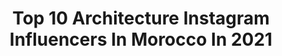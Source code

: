 ---
title: Top 10 Architecture Instagram Influencers In Morocco In 2021
description: >-
  Find top architecture Instagram influencers in Morocco in 2021. Most popular hashtags: #architecture #travel #morocco #photography.
platform: Instagram
hits: 19
text_top: Discover the best Instagram influencers on inBeat.
text_bottom: Our database aggregates 19 Instagram influencers like this in Morocco for you to pitch.
profiles:
  - username: "andrevicentegoncalves"
    fullname: >-
      Andre Goncalves
    bio: >-
      Documenting architecture and my daily travel adventures! FB: andrevgoncalves | Email: andre@andrevicentegoncalves.com | Windows of the World Prints:
    location: "Morocco"
    followers: 11722
    engagement: 645
    commentsToLikes: 0.013659
    id: ck6txdyj3xa690j71eqkcflom
    verified: false
    hashtags: ""
  - username: "aida.benchemsi"
    fullname: >-
      Aïda Benchemsi
    bio: >-
      •Welcome to my journey ☀️ •Visual diary 📸📽 •Master degree in Architecture & Photography •📍Morocco-Canada •Content creator
    location: "Morocco"
    followers: 73173
    engagement: 364
    commentsToLikes: 0.010360
    id: ck6u2mz7isqns0j712q3pz7s3
    verified: false
    hashtags: "#18weekspregnant"
  - username: "oujador"
    fullname: >-
      𝗔𝗬𝗢𝗨𝗕 𝗢𝗨𝗝𝗔𝗗𝗢𝗥 🎬
    bio: >-
      Legend I'm muslim Ayoub Oujador , 23 PHOTOGRAPHIE 📷 Video maker 🎬🎥 / DIRECTOR 📽 Be Different 🤙 Meilleur Clip 2018 (NTM)🥇 📍From Tangier , Morocco 🇲🇦
    location: "Morocco"
    followers: 16820
    engagement: 1111
    commentsToLikes: 0.044676
    id: ck0w2dw6onv2c0i19defb95ql
    verified: false
    hashtags: "#photography, #indianphotography, #casablanca, #photographylovers"
  - username: "nadeemghafur"
    fullname: >-
      Nadeem Ghafur
    bio: >-
      Spiritual | Seeker | Sartorialist | Stateless
    location: "Morocco"
    followers: 4053
    engagement: 3365
    commentsToLikes: 0.019281
    id: ck14jncejl7wt0i19dzn6l4be
    verified: false
    hashtags: "#wanderer, #uzbekistan, #sultanahmed, #tb"
  - username: "nicolocastellinibaldissera"
    fullname: >-
      Nicolo Castellini Baldissera
    bio: >-
      Author of INSIDE TANGIER @vendomepress
    location: "Morocco"
    followers: 50045
    engagement: 316
    commentsToLikes: 0.035517
    id: ck13acu94pr300i19c73gvjmy
    verified: false
    hashtags: "#style, #architect, #photo, #textiles"
  - username: "ay_assaidi84"
    fullname: >-
      𝘼 𝙔 𝙊 𝙐 𝘽 🇲🇦 𝘼 𝙎 𝙎 𝘼 𝙄 𝘿 𝙄 ⵣ
    bio: >-
      𝑀𝑜𝓇𝑜𝒸𝒸𝑜,𝒩𝒶𝒹𝑜𝓇 ꨄ📍ⵣ ᴡᴇʙ ᴅᴇᴠᴇʟᴏᴘᴇʀ 💻 𝙭3 𝘾𝙝𝙖𝙢𝙥𝙞𝙤𝙣 𝙊𝙛 𝙈𝙤𝙧𝙤𝙘𝙘𝙤🥇 ᴍᴏʀᴏᴄᴄᴏ ɴᴀᴛɪᴏɴᴀʟ ᴋᴀʀᴀᴛᴇ ᴛᴇᴀᴍ 🇲🇦 𝙖𝙨𝙨𝙖𝙞𝙙𝙞𝙖𝙮𝙤𝙪 👻
    location: "Morocco"
    followers: 5794
    engagement: 1344
    commentsToLikes: 0.030454
    id: ck8t9cgdcnlb10j784o6v3198
    verified: false
    hashtags: "#vscocam, #igers, #instadaily, #instagramhub"
  - username: "dy_anas"
    fullname: >-
      travel, explore, adventures
    bio: >-
      Daily dose of beautiful Morocco 🇲🇦 contact@dyanas.com .
    location: "Morocco"
    followers: 26324
    engagement: 579
    commentsToLikes: 0.042098
    id: ck137k25ubxqy0i190665e154
    verified: false
    hashtags: "#travelphotography, #travelblogger, #moroccolives, #trip"
  - username: "june.and.blue"
    fullname: >-
      Becca | Moroccan Rugs
    bio: >-
      Vintage + Bespoke handmade Moroccan rugs 🇺🇸 living in 🇫🇷 via 🇲🇦⁣+🇳🇱 Currently renovating 🏡🔨 rugs ship free worldwide ＳＨＯＰ👇🏻
    location: "Morocco"
    followers: 23384
    engagement: 169
    commentsToLikes: 0.113532
    id: ck0tw5yfhe60f0i190xiztr6c
    verified: false
    hashtags: "#moroccanrugs, #showemyourstyled, #elledecor, #moroccanrug"
  - username: "visit_morocco_"
    fullname: >-
      Visit Morocco
    bio: >-
      #visitmorocco capturing Morocco's Beauty, diversity and uniqueness through our eyes and yours.Official account of the Moroccan National tourism Office
    location: "Morocco"
    followers: 58776
    engagement: 249
    commentsToLikes: 0.021856
    id: ck0u74yjp3rw90i196zxcilft
    verified: false
    hashtags: "#visitchefchaouen, #travel, #architecture, #morocco"
  - username: "morocco_trips_guide"
    fullname: >-
      Morocco trips guide
    bio: >-
      📍Morocco 🇲🇦 🇲🇦 Let's Get wander-fully lost🇲🇦 💎Explore #Morocco with us
    location: "Morocco"
    followers: 9709
    engagement: 461
    commentsToLikes: 0.026206
    id: ckaown91v9lde0i78e5ktlx30
    verified: false
    hashtags: "#instatravel, #mydearmoroccorocco, #ilovemorocco, #ig"
---
